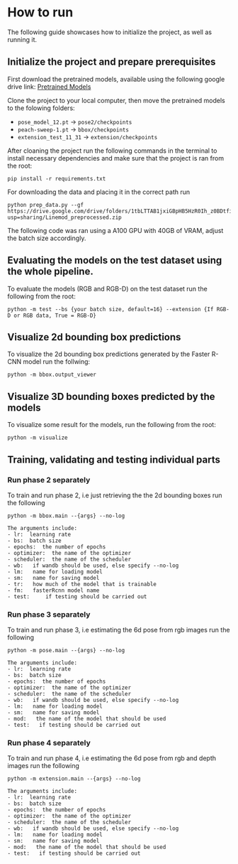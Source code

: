 # How to run

The following guide showcases how to initialize the project, as well as running it.

## Initialize the project and prepare prerequisites 
First download the pretrained models, available using the following google drive link:
[Pretrained Models](https://drive.google.com/drive/folders/15lBaFHykahxCvu8l5j0M1-lB-6afP9i5?usp=sharing)

Clone the project to your local computer, then move the pretrained models to the folowing folders:
- `pose_model_12.pt` → `pose2/checkpoints`
- `peach-sweep-1.pt` → `bbox/checkpoints`
- `extension_test_11_31` → `extension/checkpoints`



After cloaning the project run the following commands in the terminal to install necessary dependencies and make
sure that the project is ran from the root:
```
pip install -r requirements.txt
```

For downloading the data and placing it in the correct path run
```
python prep_data.py --gf https://drive.google.com/drive/folders/1tbLTTAB1jxiGBpHB5HzR0Ih_z0BDtfi_?usp=sharing/Linemod_preprocessed.zip
```

The following code was ran using a A100 GPU with 40GB of VRAM, adjust the batch size accordingly. 

## Evaluating the models on the test dataset using the whole pipeline. 
To evaluate the models (RGB and RGB-D) on the test dataset run the following from the root:
```
python -m test --bs {your batch size, default=16} --extension {If RGB-D or RGB data, True = RGB-D}
```

## Visualize 2d bounding box predictions
To visualize the 2d bounding box predictions generated by the Faster R-CNN model run the follwing:
```
python -m bbox.output_viewer
```

## Visualize 3D bounding boxes predicted by the models
To visualize some result for the models, run the following from the root:
```
python -m visualize
```

## Training, validating and testing individual parts

### Run phase 2 separately
To train and run phase 2, i.e just retrieving the the 2d bounding boxes run the following

```
python -m bbox.main --{args} --no-log

The arguments include:
- lr:  learning rate
- bs:  batch size
- epochs:  the number of epochs
- optimizer:  the name of the optimizer
- scheduler:  the name of the scheduler
- wb:   if wandb should be used, else specify --no-log
- lm:   name for loading model 
- sm:   name for saving model
- tr:   how much of the model that is trainable
- fm:   fasterRcnn model name
- test:     if testing should be carried out
```

### Run phase 3 separately
To train and run phase 3, i.e estimating the 6d pose from rgb images run the following

```
python -m pose.main --{args} --no-log

The arguments include:
- lr:  learning rate
- bs:  batch size
- epochs:  the number of epochs
- optimizer:  the name of the optimizer
- scheduler:  the name of the scheduler
- wb:   if wandb should be used, else specify --no-log
- lm:   name for loading model 
- sm:   name for saving model
- mod:   the name of the model that should be used  
- test:   if testing should be carried out

```

### Run phase 4 separately
To train and run phase 4, i.e estimating the 6d pose from rgb and depth images run the following

```
python -m extension.main --{args} --no-log

The arguments include:
- lr:  learning rate
- bs:  batch size
- epochs:  the number of epochs
- optimizer:  the name of the optimizer
- scheduler:  the name of the scheduler
- wb:   if wandb should be used, else specify --no-log
- lm:   name for loading model 
- sm:   name for saving model
- mod:   the name of the model that should be used  
- test:   if testing should be carried out
```